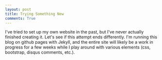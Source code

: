 ```yaml
---
layout: post
title: Trying Something New
comments: True
---
```

I've tried to set up my own website in the past, but I've never actually finished creating it. Let's see if this attempt ends differently. I'm running this blog on github pages with Jekyll, and the entire site will likely be a work in progress for a few weeks while I play around with various elements (css, bootstrap, disqus comments, etc.).

